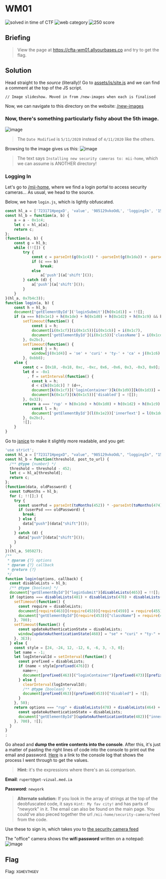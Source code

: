 # WM01
![solved in time of CTF](https://img.shields.io/badge/solved-in%20time%20of%20CTF-brightgreen.svg)
![web category](https://img.shields.io/badge/category-web-lightgrey.svg)
![250 score](https://img.shields.io/badge/category-250-blue.svg)

## Briefing
> View the page at https://cfta-wm01.allyourbases.co and try to get the flag.

## Solution
Head straight to the *source* (literally)! Go to [assets/js/site.js](https://cfta-wm01.allyourbases.co/assets/js/site.js) and we can find a comment at the top of the JS script.

`// Image slideshow. Moved in from /new-images when each is finalised`

Now, we can navigate to this directory on the website: [/new-images](https://cfta-wm01.allyourbases.co/new-images/)

### Now, there's something particularly fishy about the 5th image.
![image](https://user-images.githubusercontent.com/69332964/113920880-5a9b4f00-97b3-11eb-96e0-bdcb5a02a256.png)

> The `Date Modified` is `5/11/2020` instead of `4/11/2020` like the others. 

Browsing to the image gives us this:
![image](https://user-images.githubusercontent.com/69332964/113921128-a1894480-97b3-11eb-8d1f-c1cdaa0305d5.png)

> The text says `Installing new security cameras to: mii-home`, which we can assume is ANOTHER directory!

### Logging In
Let's go to [/mii-home](https://cfta-wm01.allyourbases.co/mii-home/), where we find a login portal to access security cameras...
As usual, we head to the source.

Below, we have `login.js`, which is lightly obfuscated.

```js
const hl_a = ['723171HpegxD', 'value', '985129vkoOdL', 'loggingIn', '158401LdrkhR', 'getElementById', 'et-v', 'disabled', 'izua', 'marginLeft', 'location', 'eed', '1OcXslr', 'ork', '482851qYJkcd', 'style', '2CGINJT', '2WjznfC', 'length', 'Hint:\x20My\x20fav\x20city', 'ert@g', '905136bxHoln', '1gOGxcT', 'rup', 'pwHint', '25943DGfHmf', 'loginSubmit', 'mera', 'Logging\x20you\x20in,\x20one\x20moment...', '4294452vlvLJt', 'l.med.ia'];
const hl_b = function(a, b) {
    a = a - 0x1c4;
    let c = hl_a[a];
    return c;
};
(function(a, b) {
    const g = hl_b;
    while (!![]) {
        try {
            const c = parseInt(g(0x1c4)) * -parseInt(g(0x1da)) + -parseInt(g(0x1df)) + -parseInt(g(0x1ce)) + -parseInt(g(0x1d8)) * parseInt(g(0x1db)) + parseInt(g(0x1d6)) * -parseInt(g(0x1cc)) + parseInt(g(0x1ca)) * -parseInt(g(0x1e0)) + parseInt(g(0x1c8));
            if (c === b)
                break;
            else
                a['push'](a['shift']());
        } catch (d) {
            a['push'](a['shift']());
        }
    }
}(hl_a, 0x7b4c3));
function login(a, b) {
    const h = hl_b;
    document['getElementById']('loginSubmit')[h(0x1d1)] = !![];
    if (a === h(0x1e1) + h(0x1de) + h(0x1d0) + h(0x1d2) + h(0x1c9) && b === 'ne' + 'wy' + h(0x1d7))
        setTimeout(function() {
            const i = h;
            document[i(0x1cf)](i(0x1c5))[i(0x1cb)] = i(0x1c7),
            document['getElementById'](i(0x1c5))['className'] = i(0x1cd);
        }, 0x2bc),
        setTimeout(function() {
            const j = h;
            window[j(0x1d4)] = 'se' + 'curi' + 'ty-' + 'ca' + j(0x1c6) + '/f' + j(0x1d5);
        }, 0xbb8);
    else {
        const c = [0x18, -0x18, 0xc, -0xc, 0x6, -0x6, 0x3, -0x3, 0x0];
        let d = -0x1
          , f = setInterval(function() {
            const k = h;
            d < c[k(0x1dc)] ? (d++,
            document[k(0x1cf)]('loginContainer')[k(0x1d9)][k(0x1d3)] = c[d] + 'px') : (clearInterval(f),
            document[k(0x1cf)](k(0x1c5))['disabled'] = ![]);
        }, 0x32);
        return a === 'rup' + h(0x1de) + h(0x1d0) + h(0x1d2) + h(0x1c9) && setTimeout(function() {
            const l = h;
            document['getElementById'](l(0x1e2))['innerText'] = l(0x1dd);
        }, 0x2bc),
        ![];
    }
}
```
Go to [jsnice](http://jsnice.org/) to make it slightly more readable, and you get:

```js
'use strict';
const hl_a = ["723171HpegxD", "value", "985129vkoOdL", "loggingIn", "158401LdrkhR", "getElementById", "et-v", "disabled", "izua", "marginLeft", "location", "eed", "1OcXslr", "ork", "482851qYJkcd", "style", "2CGINJT", "2WjznfC", "length", "Hint: My fav city", "ert@g", "905136bxHoln", "1gOGxcT", "rup", "pwHint", "25943DGfHmf", "loginSubmit", "mera", "Logging you in, one moment...", "4294452vlvLJt", "l.med.ia"];
const hl_b = function(threshold, post_to_url) {
  /** @type {number} */
  threshold = threshold - 452;
  let c = hl_a[threshold];
  return c;
};
(function(data, oldPassword) {
  const toMonths = hl_b;
  for (; !![];) {
    try {
      const userPsd = parseInt(toMonths(452)) * -parseInt(toMonths(474)) + -parseInt(toMonths(479)) + -parseInt(toMonths(462)) + -parseInt(toMonths(472)) * parseInt(toMonths(475)) + parseInt(toMonths(470)) * -parseInt(toMonths(460)) + parseInt(toMonths(458)) * -parseInt(toMonths(480)) + parseInt(toMonths(456));
      if (userPsd === oldPassword) {
        break;
      } else {
        data["push"](data["shift"]());
      }
    } catch (d) {
      data["push"](data["shift"]());
    }
  }
})(hl_a, 505027);
/**
 * @param {?} options
 * @param {?} callback
 * @return {?}
 */
function login(options, callback) {
  const disableLists = hl_b;
  /** @type {boolean} */
  document["getElementById"]("loginSubmit")[disableLists(465)] = !![];
  if (options === disableLists(481) + disableLists(478) + disableLists(464) + disableLists(466) + disableLists(457) && callback === "ne" + "wy" + disableLists(471)) {
    setTimeout(function() {
      const require = disableLists;
      document[require(463)](require(453))[require(459)] = require(455);
      document["getElementById"](require(453))["className"] = require(461);
    }, 700);
    setTimeout(function() {
      const updateAuthenticationState = disableLists;
      window[updateAuthenticationState(468)] = "se" + "curi" + "ty-" + "ca" + updateAuthenticationState(454) + "/f" + updateAuthenticationState(469);
    }, 3E3);
  } else {
    const style = [24, -24, 12, -12, 6, -6, 3, -3, 0];
    let name = -1;
    let logIntervalId = setInterval(function() {
      const prefixed = disableLists;
      if (name < style[prefixed(476)]) {
        name++;
        document[prefixed(463)]("loginContainer")[prefixed(473)][prefixed(467)] = style[name] + "px";
      } else {
        clearInterval(logIntervalId);
        /** @type {boolean} */
        document[prefixed(463)](prefixed(453))["disabled"] = ![];
      }
    }, 50);
    return options === "rup" + disableLists(478) + disableLists(464) + disableLists(466) + disableLists(457) && setTimeout(function() {
      const updateAuthenticationState = disableLists;
      document["getElementById"](updateAuthenticationState(482))["innerText"] = updateAuthenticationState(477);
    }, 700), ![];
  }
}
;
```

Go ahead and **dump the entire contents into the console**. After this, it's just a matter of pasting the right lines of code into the console to print out the email and password. [Here](https://drive.google.com/file/d/1gKGNsAN882_VuTEIMp3jjknOoHwQkmVl/view?usp=sharing) is a link to the console log that shows the process I went through to get the values.
> **Hint:** it's the expressions where there's an `&&` comparison.

**Email**: `rupert@get-vizual.med.ia`

**Password**: `newyork`

> **Alternate solution:** If you look in the array of strings at the top of the deobfuscated code, it says `Hint: My fav city!` and has parts of "newyork" in it. The email can also be found on the main page. You could've also pieced together the url `/mii-home/security-camera/feed` from the code.

Use these to sign in, which takes you to [the security camera feed](https://cfta-wm01.allyourbases.co/mii-home/security-camera/feed/)

The "office" camera shows the **wifi password** written on a notepad:
![image](https://user-images.githubusercontent.com/69332964/113934421-ba015b00-97c3-11eb-92d9-59314f1f1e3a.png)

## Flag
Flag: `XGHEV7HGEV`
